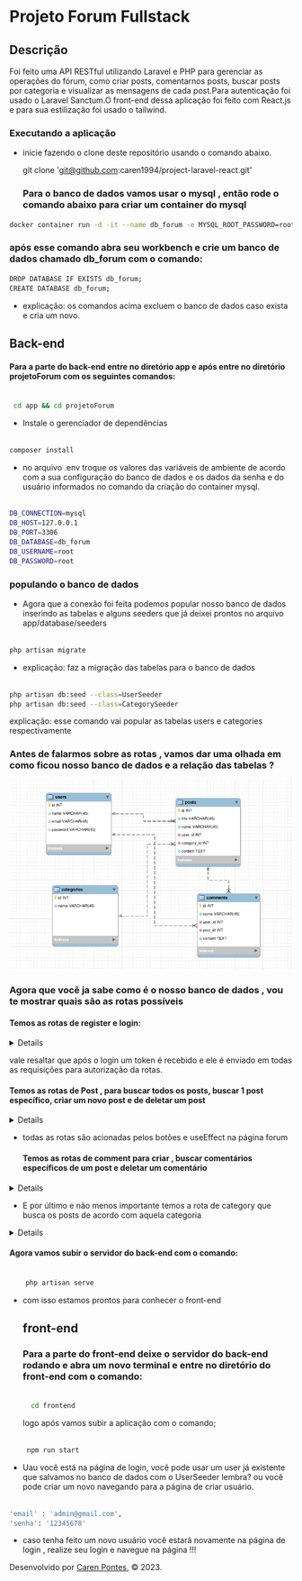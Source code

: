 # Projeto Forum Fullstack

## Descrição

Foi feito uma API RESTful utilizando Laravel e PHP para gerenciar as operações do fórum, como criar posts, comentarnos posts, buscar posts por categoria e visualizar as mensagens de cada post.Para autenticação foi usado o Laravel Sanctum.O front-end dessa aplicação foi feito com React.js e para sua estilização foi usado o tailwind.


### Executando a aplicação

 - inicie fazendo o clone deste repositório usando o comando abaixo.

    git clone 'git@github.com:caren1994/project-laravel-react.git'
   
   ### Para o banco de dados vamos usar o mysql , então rode o comando abaixo para criar um container do mysql
   
```bash
docker container run -d -it --name db_forum -e MYSQL_ROOT_PASSWORD=root -p 3306:3306 mysql:8
```

### após esse comando abra seu workbench e crie um banco de dados chamado db_forum com o comando:

```bash
DROP DATABASE IF EXISTS db_forum; 
CREATE DATABASE db_forum;

```

- explicação: os comandos acima excluem o banco de dados caso exista e cria um novo.

## Back-end

#### Para a parte do back-end entre no diretório app e após entre no diretório projetoForum com os seguintes comandos:
``` bash
  
 cd app && cd projetoForum

```

- Instale o gerenciador de dependẽncias
```bash
  
composer install

```

- no arquivo .env troque os valores das variáveis de ambiente de acordo com a sua configuração do banco de dados e os dados da senha e do usuário informados no comando da criação do container mysql.

```bash
    
DB_CONNECTION=mysql
DB_HOST=127.0.0.1
DB_PORT=3306
DB_DATABASE=db_forum
DB_USERNAME=root
DB_PASSWORD=root

 ```

### populando o banco de dados

- Agora que a conexão foi feita podemos popular nosso banco de dados inserindo as tabelas e alguns seeders que já deixei prontos no arquivo app/database/seeders

```bash
  
php artisan migrate 

 ```
- explicação: faz a migração das tabelas para o banco de dados

```bash
   
php artisan db:seed --class=UserSeeder
php artisan db:seed --class=CategorySeeder

```
   
   explicação: esse comando vai popular as tabelas users e categories respectivamente

### Antes de falarmos sobre as rotas , vamos dar uma olhada em como ficou nosso banco de dados e a relação das tabelas ?


 ![DER](./frontend/public/diagrama-forum-laravel-react.png)
 



### Agora que vocẽ ja sabe como é o nosso banco de dados , vou te mostrar quais são as rotas possíveis
#### Temos as rotas de register e login:
<details>
1- post ('/register) para criar um novo usuário
2- post ('login) para efetuar o login
</details>

vale resaltar que após o login um token é recebido e ele é enviado em todas as requisições para autorização da rotas.
#### Temos as rotas de Post , para buscar todos os posts, buscar 1 post específico, criar um novo post e de deletar um post
<details>
1-post ('/post') para a criar um novo post
2-get ('/post')  para buscar todos os pots
3-get('/post/{id}') para procurar um post específico
4-delete('/post/{id}') para deletar um post
</details>

- todas as rotas são acionadas pelos botões e useEffect na página forum

  #### Temos as rotas de comment para criar , buscar comentários específicos de um post e deletar um comentário
<details>
  1-get ('/comment/{id}') para buscar os comentários de acordo com o post
  2-post ('/comment') para criar um novo comentaŕio
  3-delete ('/comment/{id}') para deletar um ccomentário
</details>

 - E por último e não menos importante temos a rota de category  que  busca os posts de acordo com aquela categoria
 
<details>
  1-get ('/comment/{name}') recebe um name por param e retorna os posts de acordo com aquela categoria recebida
</details>

  #### Agora vamos subir o servidor do back-end com o comando:
```bash
    
    php artisan serve

```

- com isso estamos prontos para conhecer o front-end

  ## front-end

  ### Para a parte do front-end deixe o servidor do back-end rodando e abra um novo terminal  e entre no diretório do front-end com o comando:

  ```bash
    
    cd frontend
  ```
  logo após vamos subir a aplicação com o comando;

  ```bash
    
   npm run start
  ```

- Uau você está na página de login, você pode usar um user já existente que salvamos no banco de dados com o UserSeeder lembra? ou você pode criar um novo navegando para a página de criar usuário.

```bash
  
'email' : 'admin@gmail.com',
'senha': '12345678'

```

- caso tenha feito um novo usuário você estará novamente na página de login , realize seu login e navegue na página !!!

  

Desenvolvido por [Caren Pontes](https://www.linkedin.com/in/caren-oliveira-pontes/), © 2023.
